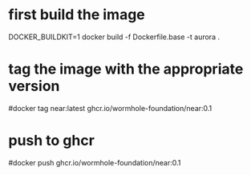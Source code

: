 # first build the image

DOCKER_BUILDKIT=1 docker build -f Dockerfile.base -t aurora .

# tag the image with the appropriate version

#docker tag near:latest ghcr.io/wormhole-foundation/near:0.1

# push to ghcr

#docker push ghcr.io/wormhole-foundation/near:0.1

